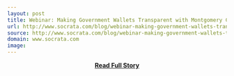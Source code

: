 ```yaml
---
layout: post
title: Webinar: Making Government Wallets Transparent with Montgomery County
url: http://www.socrata.com/blog/webinar-making-government-wallets-transparent-montgomery-county/
source: http://www.socrata.com/blog/webinar-making-government-wallets-transparent-montgomery-county/
domain: www.socrata.com
image: 
---
```


<p></p>
<center><p><a href="http://www.socrata.com/blog/webinar-making-government-wallets-transparent-montgomery-county/" style='padding:25px; font-sze:18px; font-weight: bold;'>Read Full Story</a></p></center>
